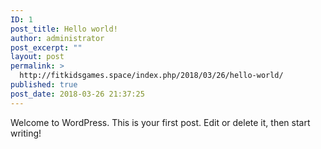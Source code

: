 ```yaml
---
ID: 1
post_title: Hello world!
author: administrator
post_excerpt: ""
layout: post
permalink: >
  http://fitkidsgames.space/index.php/2018/03/26/hello-world/
published: true
post_date: 2018-03-26 21:37:25
---
```

Welcome to WordPress. This is your first post. Edit or delete it, then start writing!